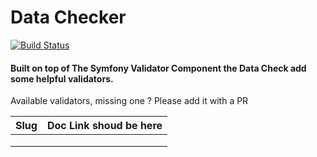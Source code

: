 # Data Checker

[![Build Status](https://travis-ci.com/ismail1432/data-checker.svg?branch=master)](https://travis-ci.org/ismail1432/data-checker)

#### Built on top of The Symfony Validator Component the Data Check add some helpful validators.

Available validators, missing one ?
Please add it with a PR

| Slug | Doc Link shoud be here |
|------|------------------------|
|      |                        |
|      |                        |
|      |                        | 

 
